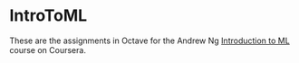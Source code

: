 # IntroToML


These are the assignments in Octave for the Andrew Ng [Introduction to ML](https://www.coursera.org/learn/machine-learning)
course on Coursera.
